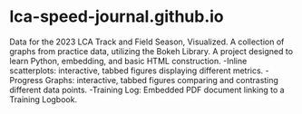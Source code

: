 # lca-speed-journal.github.io
Data for the 2023 LCA Track and Field Season, Visualized.
A collection of graphs from practice data, utilizing the Bokeh Library.
A project designed to learn Python, embedding, and basic HTML construction.
-Inline scatterplots: interactive, tabbed figures displaying different metrics.
-Progress Graphs: interactive, tabbed figures comparing and contrasting different data points.
-Training Log: Embedded PDF document linking to a Training Logbook.
